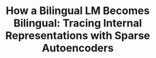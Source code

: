 ---
title: "How a Bilingual LM Becomes Bilingual: Tracing Internal Representations with Sparse Autoencoders"
layout: post
has_content: true
venue: "Findings of the Association for Computational Linguistics: EMNLP 2025"
authors:
  - Tatsuro Inaba
  - "Go Kamoda"
  - "Kentaro Inui"
  - "Masaru Isonuma"
  - Yusuke Miyao
  - Yohei Oseki
  - Yu Takagi
  - "Benjamin Heinzerling"
year: 2023
month: 12
links:
  - name: "arXiv"
    url: "https://arxiv.org/abs/2503.06394"
    type: "normal"
bib_entry: inproceedings
bib_key: inaba-emnlp-2025-bilingual
---
